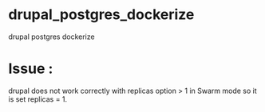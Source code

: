 # drupal_postgres_dockerize
drupal postgres dockerize

# Issue :
drupal does not work correctly with replicas option > 1 in Swarm mode so it is set replicas = 1. 
